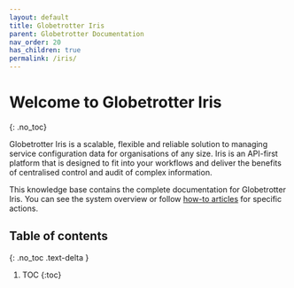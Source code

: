 ```yaml
---
layout: default
title: Globetrotter Iris
parent: Globetrotter Documentation
nav_order: 20
has_children: true
permalink: /iris/
---
```


# Welcome to Globetrotter Iris
{: .no_toc}

Globetrotter Iris is a scalable, flexible and reliable solution to managing service configuration data for organisations of any size. Iris is an API-first platform that is designed to fit into your workflows and deliver the benefits of centralised control and audit of complex information.

This knowledge base contains the complete documentation for Globetrotter Iris. You can see the system overview or follow [how-to articles](/iris/howto/) for specific actions.

## Table of contents
{: .no_toc .text-delta }

1. TOC
{:toc}